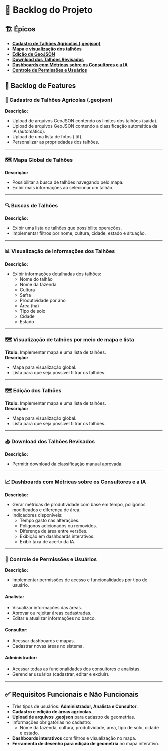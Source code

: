 # 📌 Backlog do Projeto

## 🏗️ Épicos
- [**Cadastro de Talhões Agrícolas (.geojson)**](#📌-cadastro-de-talhões-agriculas-geojson)
- [**Mapa e visualização dos talhões**](#🗺️-Visualização-de-talhões-por-meio-de-mapa-e-lista)
- [**Edição de GeoJSON**](#🗺️-mapa-interativo-para-visualização-e-edição-de-geojson)
- [**Download dos Talhões Revisados**](#📥-download-dos-talhões-revisados)
- [**Dashboards com Métricas sobre os Consultores e a IA**](#📈-dashboards-com-métricas-sobre-os-consultores-e-a-ia)
- [**Controle de Permissões e Usuários**](#🔐-controle-de-permissões-e-usuários)

## 🚀 Backlog de Features

### 📌 Cadastro de Talhões Agrícolas (.geojson)
**Descrição:**  
- Upload de arquivos GeoJSON contendo os limites dos talhões (saída).  
- Upload de arquivos GeoJSON contendo a classificação automática da IA (automático).  
- Upload de uma lista de fotos (.tif).  
- Personalizar as propriedades dos talhões.  

---

### 🗺️ Mapa Global de Talhões
**Descrição:**  
- Possibilitar a busca de talhões navegando pelo mapa.  
- Exibir mais informações ao selecionar um talhão.  

---

### 🔍 Buscas de Talhões
**Descrição:**  
- Exibir uma lista de talhões que possibilite operações.  
- Implementar filtros por nome, cultura, cidade, estado e situação.  

---

### 📊 Visualização de Informações dos Talhões
**Descrição:**  
- Exibir informações detalhadas dos talhões:  
  - Nome do talhão  
  - Nome da fazenda  
  - Cultura
  - Safra  
  - Produtividade por ano  
  - Área (ha)  
  - Tipo de solo  
  - Cidade  
  - Estado  

---


### 🗺️ Visualização de talhões por meio de mapa e lista
**Título:** Implementar mapa e uma lista de talhões.  
**Descrição:** 
- Mapa para visualização global.
- Lista para que seja possível filtrar os talhões.

---

### 🗺️ Edição dos Talhões
**Título:** Implementar mapa e uma lista de talhões.  
**Descrição:** 
- Mapa para visualização global.
- Lista para que seja possível filtrar os talhões.

---

### 📥 Download dos Talhões Revisados
**Descrição:**  
- Permitir download da classificação manual aprovada.  

---

### 📈 Dashboards com Métricas sobre os Consultores e a IA
**Descrição:**  
- Gerar métricas de produtividade com base em tempo, polígonos modificados e diferença de área.  
- Indicadores disponíveis:  
  - Tempo gasto nas alterações.  
  - Polígonos adicionados ou removidos.  
  - Diferença de área entre versões.  
  - Exibição em dashboards interativos.  
  - Exibir taxa de acerto da IA.  

---

### 🔐 Controle de Permissões e Usuários
**Descrição:**  
- Implementar permissões de acesso e funcionalidades por tipo de usuário.  

#### **Analista:**  
- Visualizar informações das áreas.  
- Aprovar ou rejeitar áreas cadastradas.  
- Editar e atualizar informações no banco.  

#### **Consultor:**  
- Acessar dashboards e mapas.  
- Cadastrar novas áreas no sistema.  

#### **Administrador:**  
- Acessar todas as funcionalidades dos consultores e analistas.  
- Gerenciar usuários (cadastrar, editar e excluir).  

---

## ✅ Requisitos Funcionais e Não Funcionais

- Três tipos de usuários: **Administrador, Analista e Consultor**.  
- **Cadastro e edição de áreas agrícolas**.  
- **Upload de arquivos .geojson** para cadastro de geometrias.  
- Informações obrigatórias no cadastro:  
  - Nome da fazenda, cultura, produtividade, área, tipo de solo, cidade e estado.  
- **Dashboards interativos** com filtros e visualização no mapa.  
- **Ferramenta de desenho para edição de geometria** no mapa interativo.  
